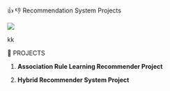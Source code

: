 :+1: :-1:  Recommendation System Projects

![](https://us.123rf.com/450wm/dizanna/dizanna1503/dizanna150301624/37920080-recommendation-blank-list-business-concept.jpg?ver=6)



kk


:round_pushpin: PROJECTS

1. **Association Rule Learning Recommender Project**
 
2. **Hybrid Recommender System Project**
